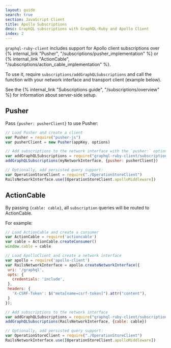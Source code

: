 ```yaml
---
layout: guide
search: true
section: JavaScript Client
title: Apollo Subscriptions
desc: GraphQL subscriptions with GraphQL-Ruby and Apollo Client
index: 2
---
```


`graphql-ruby-client` includes support for Apollo client subscriptions over {% internal_link "Pusher", "/subscriptions/pusher_implementation" %} or {% internal_link "ActionCable", "/subscriptions/action_cable_implementation" %}.

To use it, require `subscriptions/addGraphQLSubscriptions` and call the function with your network interface and transport client (example below).

See the {% internal_link "Subscriptions guide", "/subscriptions/overview" %} for information about server-side setup.

## Pusher

Pass `{pusher: pusherClient}` to use Pusher:

```js
// Load Pusher and create a client
var Pusher = require("pusher-js")
var pusherClient = new Pusher(appKey, options)

// Add subscriptions to the network interface with the `pusher:` options
var addGraphQLSubscriptions = require("graphql-ruby-client/subscriptions/addGraphQLSubscriptions")
addGraphQLSubscriptions(myNetworkInterface, {pusher: pusherClient})

// Optionally, add persisted query support:
var OperationStoreClient = require("./OperationStoreClient")
RailsNetworkInterface.use([OperationStoreClient.apolloMiddleware])
```

## ActionCable

By passing `{cable: cable}`, all `subscription` queries will be routed to ActionCable.

For example:

```js
// Load ActionCable and create a consumer
var ActionCable = require('actioncable')
var cable = ActionCable.createConsumer()
window.cable = cable

// Load ApolloClient and create a network interface
var apollo = require('apollo-client')
var RailsNetworkInterface = apollo.createNetworkInterface({
 uri: '/graphql',
 opts: {
   credentials: 'include',
 },
 headers: {
   'X-CSRF-Token': $("meta[name=csrf-token]").attr("content"),
 }
});

// Add subscriptions to the network interface
var addGraphQLSubscriptions = require("graphql-ruby-client/subscriptions/addGraphQLSubscriptions")
addGraphQLSubscriptions(RailsNetworkInterface, {cable: cable})

// Optionally, add persisted query support:
var OperationStoreClient = require("./OperationStoreClient")
RailsNetworkInterface.use([OperationStoreClient.apolloMiddleware])
```
